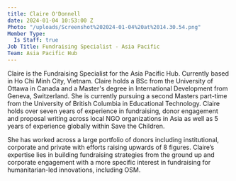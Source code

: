 ```yaml
---
title: Claire O'Donnell
date: 2024-01-04 10:53:00 Z
Photo: "/uploads/Screenshot%202024-01-04%20at%2014.30.54.png"
Member Type:
  Is Staff: true
Job Title: Fundraising Specialist - Asia Pacific
Team: Asia Pacific Hub
---
```


Claire is the Fundraising Specialist for the Asia Pacific Hub. Currently based in Ho Chi Minh City, Vietnam. Claire holds a BSc from the University of Ottawa in Canada and a Master's degree in International Development from Geneva, Switzerland. She is currently pursuing a second Masters part-time from the University of British Columbia in Educational Technology. Claire holds over seven years of experience in fundraising, donor engagement and proposal writing across local NGO organizations in Asia as well as 5 years of experience globally within Save the Children. 

She has worked across a large portfolio of donors including institutional, corporate and private with efforts raising upwards of 8 figures. Claire’s expertise lies in building fundraising strategies from the ground up and corporate engagement with a more specific interest in fundraising for humanitarian-led innovations, including OSM. 

